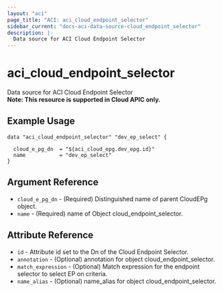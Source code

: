 ```yaml
---
layout: "aci"
page_title: "ACI: aci_cloud_endpoint_selector"
sidebar_current: "docs-aci-data-source-cloud_endpoint_selector"
description: |-
  Data source for ACI Cloud Endpoint Selector
---
```


# aci_cloud_endpoint_selector #
Data source for ACI Cloud Endpoint Selector  
<b>Note: This resource is supported in Cloud APIC only.</b>
## Example Usage ##

```hcl
data "aci_cloud_endpoint_selector" "dev_ep_select" {

  cloud_e_pg_dn  = "${aci_cloud_epg.dev_epg.id}"
  name           = "dev_ep_select"
}
```
## Argument Reference ##
* `cloud_e_pg_dn` - (Required) Distinguished name of parent CloudEPg object.
* `name` - (Required) name of Object cloud_endpoint_selector.



## Attribute Reference

* `id` - Attribute id set to the Dn of the Cloud Endpoint Selector.
* `annotation` - (Optional) annotation for object cloud_endpoint_selector.
* `match_expression` - (Optional) Match expression for the endpoint selector to select EP on criteria.
* `name_alias` - (Optional) name_alias for object cloud_endpoint_selector.
